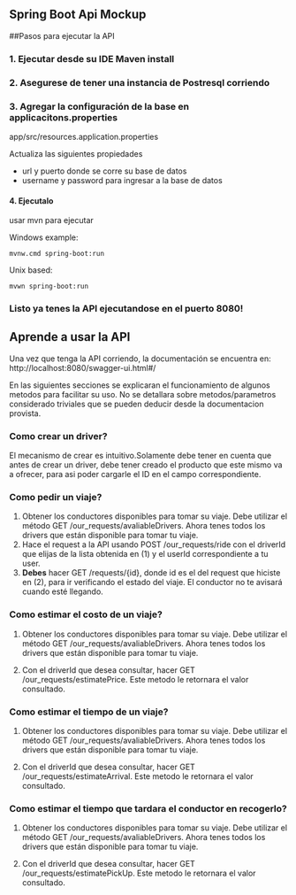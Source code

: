 ## Spring Boot Api Mockup

[comment]: <> (Tutorial para crear una API de Spring boot.)

[comment]: <> (Ver los vídeos para entender la construcción:)

[comment]: <> (Fundamentos)

[comment]: <> (https://www.youtube.com/watch?v=WVHnk04skPc&t)

[comment]: <> (Rest  API )

[comment]: <> (https://www.youtube.com/watch?v=vTu2HQrXtyw)

[comment]: <> (* Se actualizo el tipo de empaquetado a .jar)

[comment]: <> (Rest Full Api para crear simular el comportamiento de un servicio VTC.)

[comment]: <> (Para leer la documenatcion de las funciones y sus modelos:)

[comment]: <> (http://localhost:8080/swagger-ui.html#/)

##Pasos para ejecutar la API

### 1. Ejecutar desde su IDE  Maven install

### 2. Asegurese de tener una instancia de Postresql corriendo


### 3. Agregar la configuración de la base en applicacitons.properties
app/src/resources.application.properties 

Actualiza las siguientes propiedades 

* url y puerto donde se corre su base de datos
* username y password para ingresar a la base de datos


#### 4. Ejecutalo
usar mvn para ejecutar

Windows example:

    mvnw.cmd spring-boot:run

Unix based:

    mvwn spring-boot:run 

### Listo ya tenes la API ejecutandose en el puerto 8080!


## Aprende a usar la API
Una vez que tenga la API corriendo, la documentación se encuentra en: http://localhost:8080/swagger-ui.html#/

En las siguientes secciones se explicaran el funcionamiento de algunos metodos para facilitar su uso. No se detallara sobre metodos/parametros considerado triviales que se pueden deducir desde la documentacion provista.

### Como crear un driver?
 El mecanismo de crear es intuitivo.Solamente debe tener en cuenta que antes de crear un driver, debe tener creado el producto que este mismo va a ofrecer, para asi poder cargarle el ID en el campo correspondiente.
### Como pedir un viaje?
1. Obtener los conductores disponibles para tomar su viaje. Debe utilizar el método GET /our_requests/avaliableDrivers.
   Ahora tenes todos los drivers que están disponible para tomar tu viaje.
2. Hace el request a la API usando POST /our_requests/ride con el driverId que elijas de la lista obtenida en (1) y el userId correspondiente a tu user.
3. **Debes** hacer GET /requests/{id}, donde id es el del request que hiciste en (2), para ir verificando el estado del viaje. El conductor no te avisará cuando esté llegando.

### Como estimar el costo de un viaje?
1. Obtener los conductores disponibles para tomar su viaje. Debe utilizar el método GET /our_requests/avaliableDrivers.
      Ahora tenes todos los drivers que están disponible para tomar tu viaje.
      
1. Con el driverId que desea consultar, hacer GET /our_requests/estimatePrice. Este metodo le retornara el valor consultado.

### Como estimar el tiempo de un viaje?
1. Obtener los conductores disponibles para tomar su viaje. Debe utilizar el método GET /our_requests/avaliableDrivers.
   Ahora tenes todos los drivers que están disponible para tomar tu viaje.

1. Con el driverId que desea consultar, hacer GET /our_requests/estimateArrival. Este metodo le retornara el valor consultado.

### Como estimar el tiempo que tardara el conductor en recogerlo?
1. Obtener los conductores disponibles para tomar su viaje. Debe utilizar el método GET /our_requests/avaliableDrivers.
   Ahora tenes todos los drivers que están disponible para tomar tu viaje.

1. Con el driverId que desea consultar, hacer GET /our_requests/estimatePickUp. Este metodo le retornara el valor consultado.












